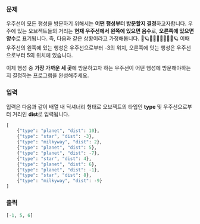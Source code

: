 ### 문제

우주선이 모든 행성을 방문하기 위해서는 **어떤 행성부터 방문할지 결정**하고자합니다.
우주에 있는 오브젝트들의 거리는 **현재 우주선에서 왼쪽에 있으면 음수**로, **오른쪽에 있으면 양수**로 표기됩니다.
즉, 다음과 같은 상황이라고 가정해봅니다.
🌌🪐✨✨🚀✨🌌✨✨🪐
이때 우주선의 왼쪽에 있는 행성은 우주선으로부터 -3의 위치, 오른쪽에 잇는 행성은 우주선으로부터 5의 위치에 있습니다.

이제 행성 중 **가장 가까운 세 곳**에 방문하고자 하는 우주선이 어떤 행성에 방문해야하는지 결정하는 프로그램을 완성해주세요.

### 입력

입력은 다음과 같이 배열 내 딕셔너리 형태로 오브젝트의 타입인 **type** 및 우주선으로부터 거리인 **dist**로 입력됩니다.

```python
[
	{"type": "planet", "dist": 10},
	{"type": "star", "dist": -3},
	{"type": "milkyway", "dist": 2},
	{"type": "planet", "dist": 5},
	{"type": "planet", "dist": -7},
	{"type": "star", "dist": 4},
	{"type": "planet", "dist": 6},
	{"type": "planet", "dist": -1},
	{"type": "star", "dist": 8},
	{"type": "milkyway", "dist": -9}
]
```

### 출력

```python
[-1, 5, 6]
```
